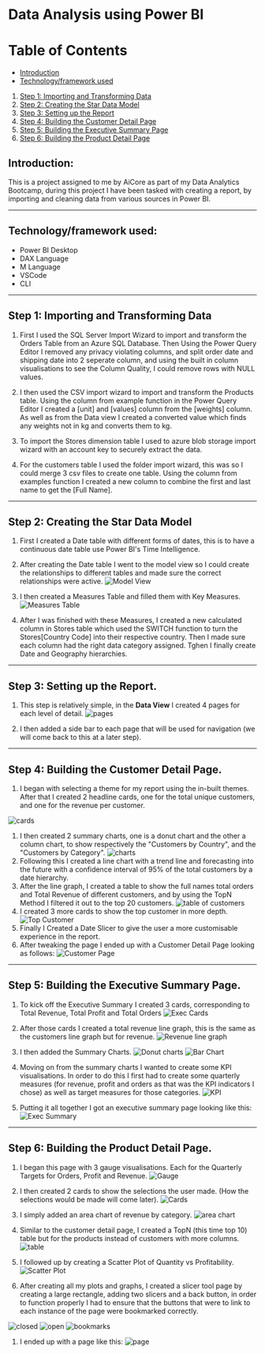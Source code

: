 # Data Analysis using Power BI

# Table of Contents
- [Introduction](#introduction)
- [Technology/framework used](#technologyframework-used)
1. [Step 1: Importing and Transforming Data](#step-1-importing-and-transforming-data)
1. [Step 2: Creating the Star Data Model](#step-2-creating-the-star-data-model)
1. [Step 3: Setting up the Report](#step-3-setting-up-the-report)
1. [Step 4: Building the Customer Detail Page](#step-4-building-the-customer-detail-page)
1. [Step 5: Building the Executive Summary Page](#step-5-building-the-executive-summary-page)
1. [Step 6: Building the Product Detail Page](#step-6-building-the-product-detail-page)

## Introduction:
 This is a project assigned to me by AiCore as part of my Data Analytics Bootcamp, during this project I have been tasked with creating a report, by importing and cleaning data from various sources in Power BI.

---

## Technology/framework used:
- Power BI Desktop
- DAX Language
- M Language
- VSCode
- CLI

---

## Step 1: Importing and Transforming Data

1. First I used the SQL Server Import Wizard to import and transform the Orders Table from an Azure SQL Database. Then Using the Power Query Editor I removed any privacy violating columns, and split order date and shipping date into 2 seperate column, and using the built in column visualisations to see the Column Quality, I could remove rows with NULL values.

1. I then used the CSV import wizard to import and transform the Products table. Using the column from example function in the Power Query Editor I created a [unit] and [values] column from the [weights] column. As well as from the Data view I created a converted value which finds any weights not in kg and converts them to kg.

1. To import the Stores dimension table I used to azure blob storage import wizard with an account key to securely extract the data.

1. For the customers table I used the folder import wizard, this was so I could merge 3 csv files to create one table. Using the column from examples function I created a new column to combine the first and last name to get the [Full Name].

---

## Step 2: Creating the Star Data Model

1. First I created a Date table with different forms of dates, this is to have a continuous date table use Power BI's Time Intelligence.

1. After creating the Date table I went to the model view so I could create the relationships to different tables and made sure the correct relationships were active.
![Model View](https://i.imgur.com/z39WCnp.png)
1. I then created a Measures Table and filled them with Key Measures.   
![Measures Table](https://i.imgur.com/ISJMZnG.png)
1. After I was finished with these Measures, I created a new calculated column in Stores table which used the SWITCH function to turn the Stores[Country Code] into their respective country. Then I made sure each column had the right data category assigned. Tghen I finally create Date and Geography hierarchies.

---

## Step 3: Setting up the Report.

1. This step is relatively simple, in the **Data View** I created 4 pages for each level of detail.
![pages](https://i.imgur.com/LjIyMkC.png)

1. I then added a side bar to each page that will be used for navigation (we will come back to this at a later step).

---

## Step 4: Building the Customer Detail Page.

1. I began with selecting a theme for my report using the in-built themes. After that I created 2 headline cards, one for the total unique customers, and one for the revenue per customer.

![cards](https://i.imgur.com/xVUKhZL.png)
1. I then created 2 summary charts, one is a donut chart and the other a column chart, to show respectively the "Customers by Country", and the "Customers by Category".
![charts](https://i.imgur.com/PcWVzFH.png)
1. Following this I created a line chart with a trend line and forecasting into the future with a confidence interval of 95% of the total customers by a date hierarchy.
1. After the line graph, I created a table to show the full names total orders and Total Revenue of different customers, and by using the TopN Method I filtered it out to the top 20 customers.
![table of customers](https://i.imgur.com/Sn3k4Vc.png)
1. I created 3 more cards to show the top customer in more depth.
![Top Customer](https://i.imgur.com/H8F7XAF.png)
1. Finally I Created a Date Slicer to give the user a more customisable experience in the report.
1. After tweaking the page I ended up with a Customer Detail Page looking as follows:
![Customer Page](https://i.imgur.com/tVpQnrm.png)
---
## Step 5: Building the Executive Summary Page.

1. To kick off the Executive Summary I created 3 cards, corresponding to Total Revenue, Total Profit and Total Orders
![Exec Cards](https://i.imgur.com/khYNPiE.png)

1. After those cards I created a total revenue line graph, this is the same as the customers line graph but for revenue.
![Revenue line graph](https://i.imgur.com/1s03Kdf.png)
1. I then added the Summary Charts.
![Donut charts](https://i.imgur.com/dn7lq9h.png)
![Bar Chart](https://i.imgur.com/AxOjOiu.png)
1. Moving on from the summary charts I wanted to create some KPI visualisations. In order to do this I first had to create some quarterly measures (for revenue, profit and orders as that was the KPI indicators I chose) as well as target measures for those categories.
![KPI](https://i.imgur.com/G9qeDlz.png)
1. Putting it all together I got an executive summary page looking like this:
![Exec Summary](https://i.imgur.com/MX1SFTg.png)
---
## Step 6: Building the Product Detail Page.

1. I began this page with 3 gauge visualisations. Each for the Quarterly Targets for Orders, Profit and Revenue.
![Gauge](https://i.imgur.com/rEFeit6.png)

1. I then created 2 cards to show the selections the user made. (How the selections would be made will come later).
![Cards](https://i.imgur.com/x4x71lq.png)
1. I simply added an area chart of revenue by category.
![area chart](https://i.imgur.com/eecWR0a.png)
1. Similar to the customer detail page, I created a TopN (this time top 10) table but for the products instead of customers with more columns.
![table](https://i.imgur.com/zF6qYCg.png)
1. I followed up by creating a Scatter Plot of Quantity vs Profitability.
![Scatter Plot](https://i.imgur.com/hB4IgXp.png)
1. After creating all my plots and graphs, I created a slicer tool page by creating a large rectangle, adding two slicers  and a back button, in order to function properly I had to ensure that the buttons that were to link to each instance of the page were bookmarked correctly.

![closed](https://i.imgur.com/4OROws8.png) ![open](https://i.imgur.com/u0co5Z8.png) ![bookmarks](https://i.imgur.com/b0Ndvju.png)

1. I ended up with a page like this:
![page](https://i.imgur.com/jqUp9DF.png)
